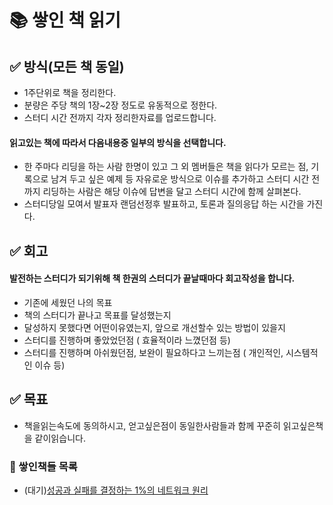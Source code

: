 # 📚 쌓인 책 읽기

## ✅ 방식(모든 책 동일)
- 1주단위로 책을 정리한다.
- 분량은 주당 책의 1장~2장 정도로 유동적으로 정한다.
- 스터디 시간 전까지 각자 정리한자료를 업로드합니다.

#### 읽고있는 책에 따라서 다음내용중 일부의 방식을 선택합니다.
- 한 주마다 리딩을 하는 사람 한명이 있고 그 외 멤버들은 책을 읽다가 모르는 점, 기록으로 남겨 두고 싶은 예제 등 자유로운 방식으로 이슈를 추가하고 
스터디 시간 전까지 리딩하는 사람은 해당 이슈에 답변을 달고 스터디 시간에 함께 살펴본다. 
- 스터디당일 모여서 발표자 랜덤선정후 발표하고, 토론과 질의응답 하는 시간을 가진다. 


## ✅ 회고
#### 발전하는 스터디가 되기위해 책 한권의 스터디가 끝날때마다 회고작성을 합니다.
- 기존에 세웠던 나의 목표
- 책의 스터디가 끝나고 목표를 달성했는지
- 달성하지 못했다면 어떤이유였는지, 앞으로 개선할수 있는 방법이 있을지
- 스터디를 진행하며 좋았었던점 ( 효율적이라 느꼈던점 등)
- 스터디를 진행하며 아쉬웠던점, 보완이 필요하다고 느끼는점 ( 개인적인, 시스템적인 이슈 등)


## ✅ 목표
- 책을읽는속도에 동의하시고, 얻고싶은점이 동일한사람들과 함께 꾸준히 읽고싶은책을 같이읽습니다.

### 🛒 쌓인책들 목록
- (대기)[성공과 실패를 결정하는 1%의 네트워크 원리](http://www.yes24.com/Product/Goods/90640081)
